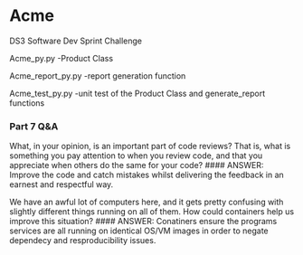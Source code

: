 # Acme
DS3 Software Dev Sprint Challenge

Acme_py.py
-Product Class 

Acme_report_py.py
-report generation function

Acme_test_py.py
-unit test of the Product Class and generate_report functions

### Part 7 Q&A

What, in your opinion, is an important part of code reviews? That is, what is something you pay attention to when you review code, and that you appreciate when others do the same for your code?
    #### ANSWER: Improve the code and catch mistakes whilst delivering the feedback in an earnest and respectful way.
    
We have an awful lot of computers here, and it gets pretty confusing with slightly different things running on all of them. How could containers help us improve this situation?
    #### ANSWER: Conatiners ensure the programs services are all running on identical OS/VM images in order to negate dependecy and resproducibility issues.


